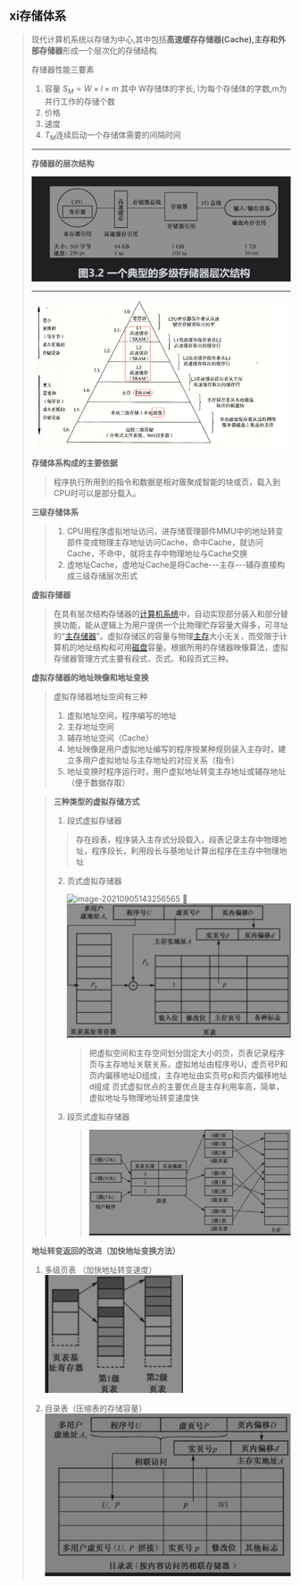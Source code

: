 ## xi存储体系

> 现代计算机系统以存储为中心,其中包括**高速缓存存储器(Cache),主存和外部存储器**形成一个层次化的存储结构.
>
> 存储器性能三要素
>
> 1. 容量  $S_M=W\times l \times m$ 其中 W存储体的字长, l为每个存储体的字数,m为并行工作的存储个数 
> 2. 价格
> 3. 速度
> 4. $T_M$连续启动一个存储体需要的间隔时间
>
> ---
>
> 
>
> **存储器的层次结构**
>
> ![image-20210902203821017](image-20210902203821017.png)
>
> ---
>
> ![image-20210903093136852](image-20210903093136852.png)
>
> **存储体系构成的主要依据**
>
> > 程序执行所用到的指令和数据是相对簇聚成智能的块或页，载入到CPU时可以是部分载入。
>
> **三级存储体系**
>
> > 1. CPU用程序虚拟地址访问，进存储管理部件MMU中的地址转变部件变成物理主存地址访问Cache，命中Cache，就访问Cache，不命中，就将主存中物理地址与Cache交换
> > 2. 虚地址Cache，虚地址Cache是将Cache---主存---辅存直接构成三级存储层次形式
>
> **虚拟存储器**
>
> > 在具有层次结构存储器的[计算机系统](https://baike.baidu.com/item/计算机系统)中，自动实现部分装入和部分替换功能，能从逻辑上为用户提供一个比物理贮存容量大得多，可寻址的“[主存储器](https://baike.baidu.com/item/主存储器)”。虚拟存储区的容量与物理[主存](https://baike.baidu.com/item/主存)大小无关，而受限于计算机的地址结构和可用[磁盘](https://baike.baidu.com/item/磁盘/2842227)容量。根据所用的存储器映像算法，虚拟存储器管理方式主要有段式、页式、和段页式三种。
>
> **虚拟存储器的地址映像和地址变换**
>
> > 虚拟存储器地址空间有三种
> >
> > 1. 虚拟地址空间，程序编写的地址
> > 2. 主存地址空间
> > 3. 辅存地址空间（Cache）
> > 4. 地址映像是用户虚拟地址编写的程序按某种规则装入主存时，建立多用户虚拟地址与主存地址的对应关系（指令）
> > 5. 地址变换时程序运行时，用户虚拟地址转变主存地址或辅存地址（便于数据存取）
>
> > **三种类型的虚拟存储方式**
> >
> > 1. 段式虚拟存储器
> >
> > > 存在段表，程序装入主存式分段载入，段表记录主存中物理地址，程序段长，利用段长与基地址计算出程序在主存中物理地址
> >
> > 2. 页式虚拟存储器
> >
> >    ![image-20210905143256565](image-20210905143256565.png) ![image-20210905143547172](image-20210905143547172.png)
> >
> >    > 把虚拟空间和主存空间划分固定大小的页，页表记录程序页与主存地址关联关系，虚拟地址由程序号U，虚页号P和页内偏移地址D组成，主存地址由实页号p和页内偏移地址d组成
> >    > 页式虚拟优点的主要优点是主存利用率高，简单，虚拟地址与物理地址转变速度快
> >
> > 3. 段页式虚拟存储器
> >
> >    > ![image-20210905144039492](image-20210905144039492.png)
>
> **地址转变返回的改进（加快地址变换方法）**
>
> 1. 多级页表 （加快地址转变速度） ![image-20210905145127560](image-20210905145127560-0824701.png)
>
> 2. 目录表（压缩表的存储容量）![image-20210905145327344](image-20210905145327344.png)
>
>    

